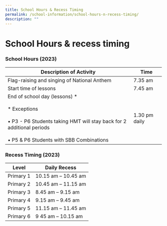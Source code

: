 ```yaml
---
title: School Hours & Recess Timing
permalink: /school-information/school-hours-n-recess-timing/
description: ""
---
```

# **School Hours & recess timing**

### School Hours (2023)

| Description of Activity 	| Time 	|
|---	|---	|
| Flag-raising and singing of National Anthem 	| 7.35 am 	|
| Start time of lessons 	| 7.45 am 	|
| End of school day (lessons) * <br>                                                   <br>* Exceptions<br><br>•  P3 - P6 Students taking HMT will stay  back for 2 additional periods<br><br>•  P5 & P6 Students with SBB Combinations 	| 1.30 pm daily 	|

### Recess Timing (2023)

| Level 	| Daily Recess 	|
|---	|---	|
| Primary 1 	| 10.15 am – 10.45 am 	|
| Primary 2 	| 10.45 am – 11.15 am 	|
| Primary 3 	| 8.45 am – 9.15 am 	|
| Primary 4 	| 9.15 am – 9.45 am 	|
| Primary 5 	| 11.15 am – 11.45 am 	|
| Primary 6 	| 9 45 am – 10.15 am 	|